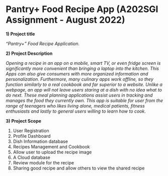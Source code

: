 # Pantry+ Food Recipe App (A202SGI Assignment - August 2022)

**1) Project title**

*“Pantry+”  Food Recipe Application.*

**2) Project Description**

*Opening a recipe in an app on a mobile, smart TV, or even fridge screen is significantly more convenient than bringing a laptop into the kitchen. This Apps can also give consumers with more organized information and personalization. Furthermore, many culinary apps work offline, so they function similarly to a real cookbook and far superior to a website. Unlike a webpage, an app will not leave users staring at a dish with no idea what to do next. These meal planning applications assist users in tracking and manages the food they currently own. This app is suitable for user from the range of teenagers who likes living alone, medical patients, fitness enthusiasts and lastly to general users willing to learn how to cook.*

**3) Project Scope**

1. User Registration
2. Profile Dashboard
3. Dish Information database
4. Recipes Management and Cookbook
5. Allow user to upload the recipe image
6. A Cloud database
7. Review module for the recipe
8. Sharing good recipe and allow others to view the shared recipe
